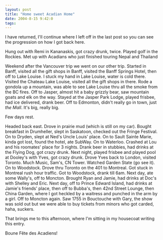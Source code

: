 ```yaml
---
layout: post
title: "Home sweet Acadian Home"
date: 2004-8-15 9:42:0
tags: 
---
```


I have returned, I'll continue where I left off in the last post so you can see the progression on how I got back here.

Hung out with Remi in Kananaskis, got crazy drunk, twice. Played golf in the Rockies. Met up with Acadians who just finished touring Nepal and Thailand

Weekend after the Vancouver trip we went on our other trip. Started in Banff, visited all the gift shops in Banff, visited the Banff Springs Hotel, then off to Lake Louise. I stuck my hand in Lake Louise, water is cold there. Visited the Chateau Lake Louise, visited all the gift shops in there. Rode a gondola up a mountain, was able to see Lake Louise thru all the smoke from the BC fires. Off to Jasper, almost hit a baby grizzly bear, saw mountain goats and elk on the way. Stayed at the Jasper Park Lodge, played frisbee, had ice delivered, drank beer. Off to Edmonton, didn't really go in town, just *the Mall*. It's big, really big.

Few days rest.

Headed back east. Drove in prairie mud (which is still on my car). Bought breakfast in Drumheller, slept in Saskatoon, checked out the Fringe Festival. On to Dryden, slept at Ned's Uncle Louis' place. On to Sault Sainte Marie, kinda got lost, found the hotel, ate SubWay. On to Waterloo. Crashed at Lou and his roomates' place for 3 nights. Drank beer in stubbies, had drinks at the Flying Dog, got crazy drunk. Next night, played frisbee and played pool at Dooley's with Yves, got crazy drunk. Drove Yves back to London, visited Toronto. Much Music, Sam's, CN Tower. Watched Garden State (go see it). On to Woodstock. Drove thru Toronto on the 401 to Montreal. Got stuck in Montreal rush hour traffic. Got to Woodstock, drank till 6am. Next day, ate some Wally's, off to Moncton. Brought Ryan and Jamie, had drinks at Doc's with Shelley and Eric. Next day, off to Prince Edward Island, had drinks at Jamie's friends' place, then off to Bubba's, then 42nd Street Lounge, then China Garden, where I got heckled by a waitress and punched in the arm by a girl. Off to Moncton again. Saw 1755 in Bouctouche with Gary, the show was sold out but we were able to buy tickets from minors who got carded, haha, suckers.

That brings me to this afternoon, where I'm sitting in my housecoat writing this entry.

Boune Fête des Acadiens!

